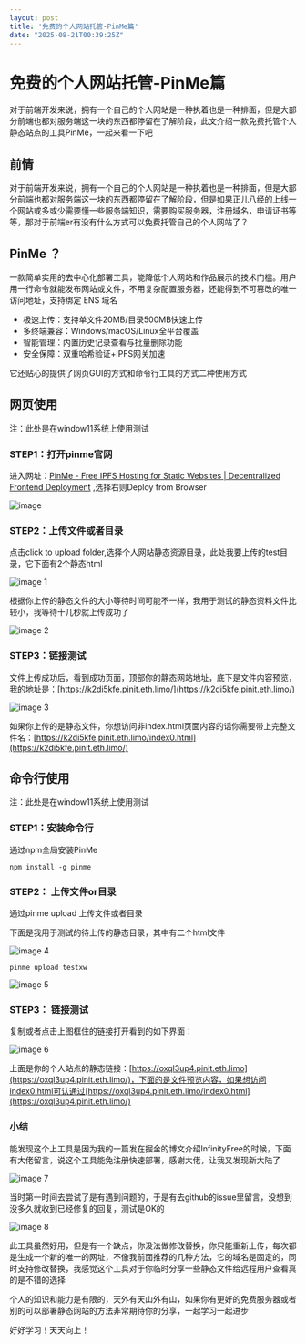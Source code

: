 ```yaml
---
layout: post
title: '免费的个人网站托管-PinMe篇'
date: "2025-08-21T00:39:25Z"
---
```

免费的个人网站托管-PinMe篇
================

对于前端开发来说，拥有一个自己的个人网站是一种执着也是一种排面，但是大部分前端也都对服务端这一块的东西都停留在了解阶段，此文介绍一款免费托管个人静态站点的工具PinMe，一起来看一下吧

**前情**
------

对于前端开发来说，拥有一个自己的个人网站是一种执着也是一种排面，但是大部分前端也都对服务端这一块的东西都停留在了解阶段，但是如果正儿八经的上线一个网站或多或少需要懂一些服务端知识，需要购买服务器，注册域名，申请证书等等，那对于前端er有没有什么方式可以免费托管自己的个人网站了？

PinMe **？**
-----------

一款简单实用的去中心化部署工具，能降低个人网站和作品展示的技术门槛。用户用一行命令就能发布网站或文件，不用复杂配置服务器，还能得到不可篡改的唯一访问地址，支持绑定 ENS 域名

*   极速上传：支持单文件20MB/目录500MB快速上传
*   多终端兼容：Windows/macOS/Linux全平台覆盖
*   智能管理：内置历史记录查看与批量删除功能
*   安全保障：双重哈希验证+IPFS网关加速

它还贴心的提供了网页GUI的方式和命令行工具的方式二种使用方式

网页使用
----

注：此处是在window11系统上使用测试

### STEP1：打开pinme官网

进入网址：[PinMe - Free IPFS Hosting for Static Websites | Decentralized Frontend Deployment](https://pinme.eth.limo/#/) ,选择右则Deploy from Browser

![image](https://img2024.cnblogs.com/blog/685637/202508/685637-20250820124446244-1462703618.png)

### STEP2：上传文件或者目录

点击click to upload folder,选择个人网站静态资源目录，此处我要上传的test目录，它下面有2个静态html

![image 1](https://img2024.cnblogs.com/blog/685637/202508/685637-20250820124454371-1318779329.png)

根据你上传的静态文件的大小等待时间可能不一样，我用于测试的静态资料文件比较小，我等待十几秒就上传成功了

![image 2](https://img2024.cnblogs.com/blog/685637/202508/685637-20250820124504296-381997621.png)

### STEP3：链接测试

文件上传成功后，看到成功页面，顶部你的静态网站地址，底下是文件内容预览，我的地址是：[https://k2di5kfe.pinit.eth.limo/](https://k2di5kfe.pinit.eth.limo/)

![image 3](https://img2024.cnblogs.com/blog/685637/202508/685637-20250820124512205-555876734.png)

如果你上传的是静态文件，你想访问非index.html页面内容的话你需要带上完整文件名：[https://k2di5kfe.pinit.eth.limo/index0.html](https://k2di5kfe.pinit.eth.limo/)

命令行使用
-----

注：此处是在window11系统上使用测试

### STEP1：安装命令行

通过npm全局安装PinMe

    npm install -g pinme
    

### STEP2： 上传文件or目录

通过pinme upload 上传文件或者目录

下面是我用于测试的待上传的静态目录，其中有二个html文件

![image 4](https://img2024.cnblogs.com/blog/685637/202508/685637-20250820124522856-971863709.png)

    pinme upload testxw
    

![image 5](https://img2024.cnblogs.com/blog/685637/202508/685637-20250820124533581-604076791.png)

### STEP3： 链接测试

复制或者点击上图框住的链接打开看到的如下界面：

![image 6](https://img2024.cnblogs.com/blog/685637/202508/685637-20250820124542252-1977648073.png)

上面是你的个人站点的静态链接：[https://oxql3up4.pinit.eth.limo](https://oxql3up4.pinit.eth.limo/)，下面的是文件预览内容，如果想访问index0.html可认通过[https://oxql3up4.pinit.eth.limo/index0.html](https://oxql3up4.pinit.eth.limo/)

### 小结

能发现这个上工具是因为我的一篇发在掘金的博文介绍InfinityFree的时候，下面有大佬留言，说这个工具能免注册快速部署，感谢大佬，让我又发现新大陆了

![image 7](https://img2024.cnblogs.com/blog/685637/202508/685637-20250820124551861-886423198.png)

当时第一时间去尝试了是有遇到问题的，于是有去github的issue里留言，没想到没多久就收到已经修复的回复，测试是OK的

![image 8](https://img2024.cnblogs.com/blog/685637/202508/685637-20250820124600838-1871726975.png)

此工具虽然好用，但是有一个缺点，你没法做修改替换，你只能重新上传，每次都是生成一个新的唯一的网址，不像我前面推荐的几种方法，它的域名是固定的，同时支持修改替换，我感觉这个工具对于你临时分享一些静态文件给远程用户查看真的是不错的选择

个人的知识和能力是有限的，天外有天山外有山，如果你有更好的免费服务器或者别的可以部署静态网站的方法非常期待你的分享，一起学习一起进步

好好学习！天天向上！